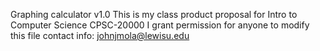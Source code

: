 Graphing calculator v1.0
This is my class product proposal for Intro to Computer Science CPSC-20000
I grant permission for anyone to modify this file
contact info: johnjmola@lewisu.edu
